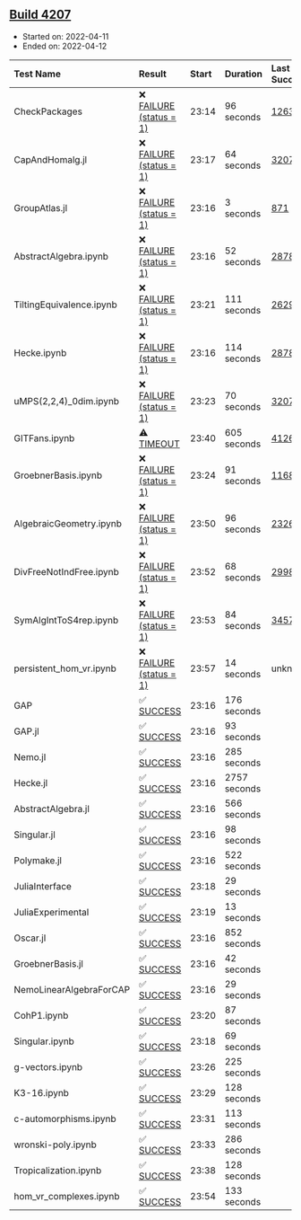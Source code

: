 ## [Build 4207](https://oscarci.mathematik.uni-kl.de/job/oscar-stable/4207/)

* Started on: 2022-04-11
* Ended on: 2022-04-12

| Test Name    | Result | Start | Duration | Last Success | First Failure |
|:-------------|:-------|:------|:---------|:-------------|:--------------|
| CheckPackages | ❌ [FAILURE (status = 1)](https://oscarci.mathematik.uni-kl.de/job/oscar-stable/4207/artifact/logs/build-4207/CheckPackages.log) | 23:14 | 96 seconds | [1263](https://oscarci.mathematik.uni-kl.de/job/oscar-stable/1263/) | [1264](https://oscarci.mathematik.uni-kl.de/job/oscar-stable/1264/) |
| CapAndHomalg.jl | ❌ [FAILURE (status = 1)](https://oscarci.mathematik.uni-kl.de/job/oscar-stable/4207/artifact/logs/build-4207/CapAndHomalg.jl.log) | 23:17 | 64 seconds | [3207](https://oscarci.mathematik.uni-kl.de/job/oscar-stable/3207/) | [3208](https://oscarci.mathematik.uni-kl.de/job/oscar-stable/3208/) |
| GroupAtlas.jl | ❌ [FAILURE (status = 1)](https://oscarci.mathematik.uni-kl.de/job/oscar-stable/4207/artifact/logs/build-4207/GroupAtlas.jl.log) | 23:16 | 3 seconds | [871](https://oscarci.mathematik.uni-kl.de/job/oscar-stable/871/) | [872](https://oscarci.mathematik.uni-kl.de/job/oscar-stable/872/) |
| AbstractAlgebra.ipynb | ❌ [FAILURE (status = 1)](https://oscarci.mathematik.uni-kl.de/job/oscar-stable/4207/artifact/logs/build-4207/AbstractAlgebra.ipynb.log) | 23:16 | 52 seconds | [2878](https://oscarci.mathematik.uni-kl.de/job/oscar-stable/2878/) | [2879](https://oscarci.mathematik.uni-kl.de/job/oscar-stable/2879/) |
| TiltingEquivalence.ipynb | ❌ [FAILURE (status = 1)](https://oscarci.mathematik.uni-kl.de/job/oscar-stable/4207/artifact/logs/build-4207/TiltingEquivalence.ipynb.log) | 23:21 | 111 seconds | [2629](https://oscarci.mathematik.uni-kl.de/job/oscar-stable/2629/) | [2630](https://oscarci.mathematik.uni-kl.de/job/oscar-stable/2630/) |
| Hecke.ipynb | ❌ [FAILURE (status = 1)](https://oscarci.mathematik.uni-kl.de/job/oscar-stable/4207/artifact/logs/build-4207/Hecke.ipynb.log) | 23:16 | 114 seconds | [2878](https://oscarci.mathematik.uni-kl.de/job/oscar-stable/2878/) | [2879](https://oscarci.mathematik.uni-kl.de/job/oscar-stable/2879/) |
| uMPS(2,2,4)_0dim.ipynb | ❌ [FAILURE (status = 1)](https://oscarci.mathematik.uni-kl.de/job/oscar-stable/4207/artifact/logs/build-4207/uMPS-2-2-4-_0dim.ipynb.log) | 23:23 | 70 seconds | [3207](https://oscarci.mathematik.uni-kl.de/job/oscar-stable/3207/) | [3208](https://oscarci.mathematik.uni-kl.de/job/oscar-stable/3208/) |
| GITFans.ipynb | ⚠ [TIMEOUT](https://oscarci.mathematik.uni-kl.de/job/oscar-stable/4207/artifact/logs/build-4207/GITFans.ipynb.log) | 23:40 | 605 seconds | [4126](https://oscarci.mathematik.uni-kl.de/job/oscar-stable/4126/) | [4127](https://oscarci.mathematik.uni-kl.de/job/oscar-stable/4127/) |
| GroebnerBasis.ipynb | ❌ [FAILURE (status = 1)](https://oscarci.mathematik.uni-kl.de/job/oscar-stable/4207/artifact/logs/build-4207/GroebnerBasis.ipynb.log) | 23:24 | 91 seconds | [1168](https://oscarci.mathematik.uni-kl.de/job/oscar-stable/1168/) | [1169](https://oscarci.mathematik.uni-kl.de/job/oscar-stable/1169/) |
| AlgebraicGeometry.ipynb | ❌ [FAILURE (status = 1)](https://oscarci.mathematik.uni-kl.de/job/oscar-stable/4207/artifact/logs/build-4207/AlgebraicGeometry.ipynb.log) | 23:50 | 96 seconds | [2326](https://oscarci.mathematik.uni-kl.de/job/oscar-stable/2326/) | [2327](https://oscarci.mathematik.uni-kl.de/job/oscar-stable/2327/) |
| DivFreeNotIndFree.ipynb | ❌ [FAILURE (status = 1)](https://oscarci.mathematik.uni-kl.de/job/oscar-stable/4207/artifact/logs/build-4207/DivFreeNotIndFree.ipynb.log) | 23:52 | 68 seconds | [2998](https://oscarci.mathematik.uni-kl.de/job/oscar-stable/2998/) | [2999](https://oscarci.mathematik.uni-kl.de/job/oscar-stable/2999/) |
| SymAlgIntToS4rep.ipynb | ❌ [FAILURE (status = 1)](https://oscarci.mathematik.uni-kl.de/job/oscar-stable/4207/artifact/logs/build-4207/SymAlgIntToS4rep.ipynb.log) | 23:53 | 84 seconds | [3457](https://oscarci.mathematik.uni-kl.de/job/oscar-stable/3457/) | [3458](https://oscarci.mathematik.uni-kl.de/job/oscar-stable/3458/) |
| persistent_hom_vr.ipynb | ❌ [FAILURE (status = 1)](https://oscarci.mathematik.uni-kl.de/job/oscar-stable/4207/artifact/logs/build-4207/persistent_hom_vr.ipynb.log) | 23:57 | 14 seconds | unknown | unknown |
| GAP | ✅ [SUCCESS](https://oscarci.mathematik.uni-kl.de/job/oscar-stable/4207/artifact/logs/build-4207/GAP.log) | 23:16 | 176 seconds |  |  |
| GAP.jl | ✅ [SUCCESS](https://oscarci.mathematik.uni-kl.de/job/oscar-stable/4207/artifact/logs/build-4207/GAP.jl.log) | 23:16 | 93 seconds |  |  |
| Nemo.jl | ✅ [SUCCESS](https://oscarci.mathematik.uni-kl.de/job/oscar-stable/4207/artifact/logs/build-4207/Nemo.jl.log) | 23:16 | 285 seconds |  |  |
| Hecke.jl | ✅ [SUCCESS](https://oscarci.mathematik.uni-kl.de/job/oscar-stable/4207/artifact/logs/build-4207/Hecke.jl.log) | 23:16 | 2757 seconds |  |  |
| AbstractAlgebra.jl | ✅ [SUCCESS](https://oscarci.mathematik.uni-kl.de/job/oscar-stable/4207/artifact/logs/build-4207/AbstractAlgebra.jl.log) | 23:16 | 566 seconds |  |  |
| Singular.jl | ✅ [SUCCESS](https://oscarci.mathematik.uni-kl.de/job/oscar-stable/4207/artifact/logs/build-4207/Singular.jl.log) | 23:16 | 98 seconds |  |  |
| Polymake.jl | ✅ [SUCCESS](https://oscarci.mathematik.uni-kl.de/job/oscar-stable/4207/artifact/logs/build-4207/Polymake.jl.log) | 23:16 | 522 seconds |  |  |
| JuliaInterface | ✅ [SUCCESS](https://oscarci.mathematik.uni-kl.de/job/oscar-stable/4207/artifact/logs/build-4207/JuliaInterface.log) | 23:18 | 29 seconds |  |  |
| JuliaExperimental | ✅ [SUCCESS](https://oscarci.mathematik.uni-kl.de/job/oscar-stable/4207/artifact/logs/build-4207/JuliaExperimental.log) | 23:19 | 13 seconds |  |  |
| Oscar.jl | ✅ [SUCCESS](https://oscarci.mathematik.uni-kl.de/job/oscar-stable/4207/artifact/logs/build-4207/Oscar.jl.log) | 23:16 | 852 seconds |  |  |
| GroebnerBasis.jl | ✅ [SUCCESS](https://oscarci.mathematik.uni-kl.de/job/oscar-stable/4207/artifact/logs/build-4207/GroebnerBasis.jl.log) | 23:16 | 42 seconds |  |  |
| NemoLinearAlgebraForCAP | ✅ [SUCCESS](https://oscarci.mathematik.uni-kl.de/job/oscar-stable/4207/artifact/logs/build-4207/NemoLinearAlgebraForCAP.log) | 23:16 | 29 seconds |  |  |
| CohP1.ipynb | ✅ [SUCCESS](https://oscarci.mathematik.uni-kl.de/job/oscar-stable/4207/artifact/logs/build-4207/CohP1.ipynb.log) | 23:20 | 87 seconds |  |  |
| Singular.ipynb | ✅ [SUCCESS](https://oscarci.mathematik.uni-kl.de/job/oscar-stable/4207/artifact/logs/build-4207/Singular.ipynb.log) | 23:18 | 69 seconds |  |  |
| g-vectors.ipynb | ✅ [SUCCESS](https://oscarci.mathematik.uni-kl.de/job/oscar-stable/4207/artifact/logs/build-4207/g-vectors.ipynb.log) | 23:26 | 225 seconds |  |  |
| K3-16.ipynb | ✅ [SUCCESS](https://oscarci.mathematik.uni-kl.de/job/oscar-stable/4207/artifact/logs/build-4207/K3-16.ipynb.log) | 23:29 | 128 seconds |  |  |
| c-automorphisms.ipynb | ✅ [SUCCESS](https://oscarci.mathematik.uni-kl.de/job/oscar-stable/4207/artifact/logs/build-4207/c-automorphisms.ipynb.log) | 23:31 | 113 seconds |  |  |
| wronski-poly.ipynb | ✅ [SUCCESS](https://oscarci.mathematik.uni-kl.de/job/oscar-stable/4207/artifact/logs/build-4207/wronski-poly.ipynb.log) | 23:33 | 286 seconds |  |  |
| Tropicalization.ipynb | ✅ [SUCCESS](https://oscarci.mathematik.uni-kl.de/job/oscar-stable/4207/artifact/logs/build-4207/Tropicalization.ipynb.log) | 23:38 | 128 seconds |  |  |
| hom_vr_complexes.ipynb | ✅ [SUCCESS](https://oscarci.mathematik.uni-kl.de/job/oscar-stable/4207/artifact/logs/build-4207/hom_vr_complexes.ipynb.log) | 23:54 | 133 seconds |  |  |
